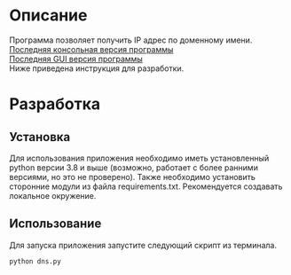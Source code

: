# Описание

Программа позволяет получить IP адрес по доменному имени.\
[Последняя консольная версия программы](https://github.com/MatveyIvanov/DNS-Client/releases/tag/v1.0.2-console)\
[Последняя GUI версия программы](https://github.com/MatveyIvanov/DNS-Client/releases/tag/v1.0.1-gui)\
Ниже приведена инструкция для разработки.

# Разработка

## Установка

Для использования приложения необходимо иметь установленный python версии 3.8 и выше (возможно, работает с более ранними версиями, но это не проверено).
Также необходимо установить сторонние модули из файла requirements.txt. Рекомендуется создавать локальное окружение.

## Использование

Для запуска приложения запустите следующий скрипт из терминала.

```
python dns.py
```
